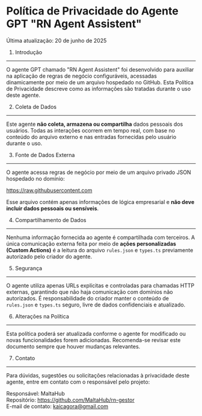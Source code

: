 Política de Privacidade do Agente GPT "RN Agent Assistent"
===========================================================

Última atualização: 20 de junho de 2025

1. Introdução
-------------

O agente GPT chamado "RN Agent Assistent" foi desenvolvido para auxiliar na aplicação de regras de negócio configuráveis, acessadas dinamicamente por meio de um arquivo hospedado no GitHub. Esta Política de Privacidade descreve como as informações são tratadas durante o uso deste agente.

2. Coleta de Dados
------------------

Este agente **não coleta, armazena ou compartilha** dados pessoais dos usuários. Todas as interações ocorrem em tempo real, com base no conteúdo do arquivo externo e nas entradas fornecidas pelo usuário durante o uso.

3. Fonte de Dados Externa
-------------------------

O agente acessa regras de negócio por meio de um arquivo privado JSON hospedado no domínio:

https://raw.githubusercontent.com

Esse arquivo contém apenas informações de lógica empresarial e **não deve incluir dados pessoais ou sensíveis**.

4. Compartilhamento de Dados
----------------------------

Nenhuma informação fornecida ao agente é compartilhada com terceiros. A única comunicação externa feita por meio de **ações personalizadas (Custom Actions)** é a leitura do arquivo `rules.json` e `types.ts` previamente autorizado pelo criador do agente.

5. Segurança
------------

O agente utiliza apenas URLs explícitas e controladas para chamadas HTTP externas, garantindo que não haja comunicação com domínios não autorizados. É responsabilidade do criador manter o conteúdo de `rules.json` e `types.ts` seguro, livre de dados confidenciais e atualizado.

6. Alterações na Política
--------------------------

Esta política poderá ser atualizada conforme o agente for modificado ou novas funcionalidades forem adicionadas. Recomenda-se revisar este documento sempre que houver mudanças relevantes.

7. Contato
----------

Para dúvidas, sugestões ou solicitações relacionadas à privacidade deste agente, entre em contato com o responsável pelo projeto:

Responsável: MaltaHub  
Repositório: https://github.com/MaltaHub/rn-gestor  
E-mail de contato: kaicagora@gmail.com
